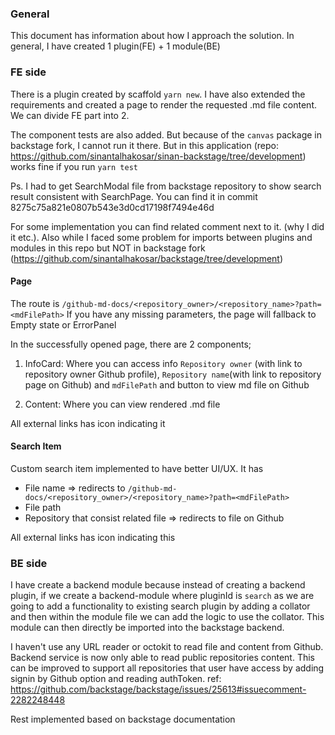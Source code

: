 ### General
This document has information about how I approach the solution.
In general, I have created 1 plugin(FE) + 1 module(BE)

### FE side
There is a plugin created by scaffold `yarn new`. I have also extended the requirements and created a page to render the requested .md file content. We can divide FE part into 2.

The component tests are also added. But because of the `canvas` package in backstage fork, I cannot run it there. But in this application (repo: https://github.com/sinantalhakosar/sinan-backstage/tree/development) works fine if you run `yarn test`

Ps. I had to get SearchModal file from backstage repository to show search result consistent with SearchPage. You can find it in commit 8275c75a821e0807b543e3d0cd17198f7494e46d

For some implementation you can find related comment next to it. (why I did it etc.). Also while I faced some problem for imports between plugins and modules in this repo but NOT in backstage fork (https://github.com/sinantalhakosar/backstage/tree/development)

#### Page
The route is `/github-md-docs/<repository_owner>/<repository_name>?path=<mdFilePath>`
If you have any missing parameters, the page will fallback to Empty state or ErrorPanel

In the successfully opened page, there are 2 components;
1. InfoCard: Where you can access info `Repository owner` (with link to repository owner Github profile), `Repository name`(with link to repository page on Github) and `mdFilePath` and button to view md file on Github

2. Content: Where you can view rendered .md file

All external links has icon indicating it

#### Search Item
Custom search item implemented to have better UI/UX. It has
- File name => redirects to `/github-md-docs/<repository_owner>/<repository_name>?path=<mdFilePath>`
- File path
- Repository that consist related file => redirects to file on Github

All external links has icon indicating this


### BE side
I have create a backend module because instead of creating a backend plugin, if we create a backend-module where pluginId is `search` as we are going to add a functionality to existing search plugin by adding a collator and then within the module file we can add the logic to use the collator. This module can then directly be imported into the backstage backend.

I haven't use any URL reader or octokit to read file and content from Github. 
Backend service is now only able to read public repositories content. This can be improved to support all repositories that user have access by adding signin by Github option and reading authToken. ref: https://github.com/backstage/backstage/issues/25613#issuecomment-2282248448

Rest implemented based on backstage documentation